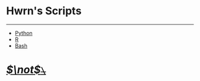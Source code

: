 <!--
 * @Date: 2020-10-01 15:19:07
 * @LastEditors: Hwrn
 * @LastEditTime: 2020-10-06 21:50:41
 * @FilePath: /HScripts/README.md
 * @Description:
-->
Hwrn's Scripts
===

---
- [Python](Python/README.md)
- [R](R/README.md)
- [Bash](Bash/README.md)


# [***$\not$<!-- @Hwrn -->*~~`\`~~**](file:///home/hwrn/README.md)
